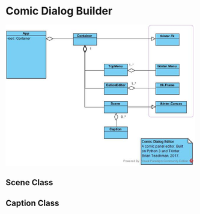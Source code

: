 # Comic Dialog Builder

![Alt text](docs/ui-class-diagram.jpg "Class overview")

## Scene Class

## Caption Class

